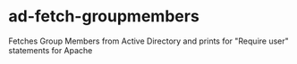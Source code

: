 ad-fetch-groupmembers
=====================

Fetches Group Members from Active Directory and prints for "Require user" statements for Apache


```
```
